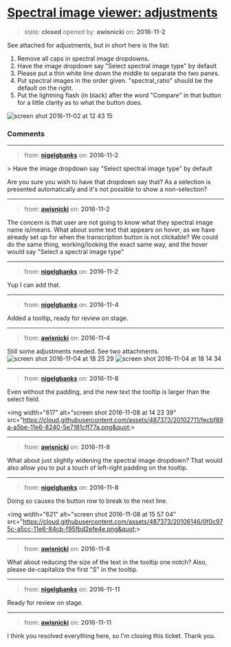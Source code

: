 # [Spectral image viewer: adjustments](https://github.com/livingstoneonline/livingstoneonline/issues/95)

> state: **closed** opened by: **awisnicki** on: **2016-11-2**

See attached for adjustments, but in short here is the list:

1. Remove all caps in spectral image dropdowns.
2. Have the image dropdown say &quot;Select spectral image type&quot; by default
3. Please put a thin white line down the middle to separate the two panes.
4. Put spectral images in the order given. &quot;spectral_ratio&quot; should be the default on the right.
5. Put the lightning flash (in black) after the word &quot;Compare&quot; in that button for a little clarity as to what the button does.

![screen shot 2016-11-02 at 12 43 15](https://cloud.githubusercontent.com/assets/12518623/19941356/d5738be0-a0fd-11e6-8aac-4d9d6314062f.png)


### Comments

---
> from: [**nigelgbanks**](https://github.com/livingstoneonline/livingstoneonline/issues/95#issuecomment-257967726) on: **2016-11-2**

&gt; Have the image dropdown say &quot;Select spectral image type&quot; by default

Are you sure you wish to have that dropdown say that? As a selection is presented automatically and it&#x27;s not possible to show a non-selection?

---
> from: [**awisnicki**](https://github.com/livingstoneonline/livingstoneonline/issues/95#issuecomment-257989879) on: **2016-11-2**

The concern is that user are not going to know what they spectral image name is/means. What about some text that appears on hover, as we have already set up for when the transcription button is not clickable? We could do the same thing, working/looking the exact same way, and the hover would say &quot;Select a spectral image type&quot;

---
> from: [**nigelgbanks**](https://github.com/livingstoneonline/livingstoneonline/issues/95#issuecomment-257993639) on: **2016-11-2**

Yup I can add that.

---
> from: [**nigelgbanks**](https://github.com/livingstoneonline/livingstoneonline/issues/95#issuecomment-258465665) on: **2016-11-4**

Added a tooltip, ready for review on stage.

---
> from: [**awisnicki**](https://github.com/livingstoneonline/livingstoneonline/issues/95#issuecomment-258572789) on: **2016-11-4**

Still some adjustments needed. See two attachments.
![screen shot 2016-11-04 at 18 25 29](https://cloud.githubusercontent.com/assets/12518623/20025549/56af1eac-a2bd-11e6-8e23-ec265e12a91f.png)
![screen shot 2016-11-04 at 18 14 34](https://cloud.githubusercontent.com/assets/12518623/20025550/585ce0fe-a2bd-11e6-970c-31eb844c1716.png)

---
> from: [**nigelgbanks**](https://github.com/livingstoneonline/livingstoneonline/issues/95#issuecomment-259149040) on: **2016-11-8**

Even without the padding, and the new text the tooltip is larger than the select field.

&lt;img width&#x3D;&quot;617&quot; alt&#x3D;&quot;screen shot 2016-11-08 at 14 23 39&quot; src&#x3D;&quot;https://cloud.githubusercontent.com/assets/487373/20102711/fecbf89a-a5be-11e6-8240-5e7181cff77a.png&quot;&gt;

---
> from: [**awisnicki**](https://github.com/livingstoneonline/livingstoneonline/issues/95#issuecomment-259163144) on: **2016-11-8**

What about just slightly widening the spectral image dropdown? That would also allow you to put a touch of left-right padding on the tooltip.

---
> from: [**nigelgbanks**](https://github.com/livingstoneonline/livingstoneonline/issues/95#issuecomment-259176051) on: **2016-11-8**

Doing so causes the button row to break to the next line.

&lt;img width&#x3D;&quot;621&quot; alt&#x3D;&quot;screen shot 2016-11-08 at 15 57 04&quot; src&#x3D;&quot;https://cloud.githubusercontent.com/assets/487373/20106146/0f0c975c-a5cc-11e6-84cb-f95fbd2efe4e.png&quot;&gt;

---
> from: [**awisnicki**](https://github.com/livingstoneonline/livingstoneonline/issues/95#issuecomment-259183990) on: **2016-11-8**

What about reducing the size of the text in the tooltip one notch? Also, please de-capitalize the first &quot;S&quot; in the tooltip.

---
> from: [**nigelgbanks**](https://github.com/livingstoneonline/livingstoneonline/issues/95#issuecomment-260077430) on: **2016-11-11**

Ready for review on stage.

---
> from: [**awisnicki**](https://github.com/livingstoneonline/livingstoneonline/issues/95#issuecomment-260098969) on: **2016-11-11**

I think you resolved everything here, so I&#x27;m closing this ticket. Thank you.

